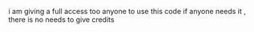 i am giving a full access too anyone to use this code if anyone needs it , there is no needs to give credits 
